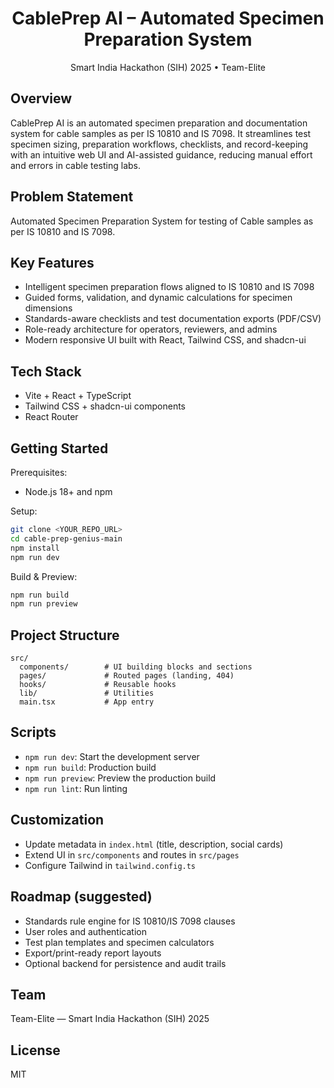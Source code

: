 <div align="center">

# CablePrep AI – Automated Specimen Preparation System

Smart India Hackathon (SIH) 2025 • Team-Elite

</div>

## Overview

CablePrep AI is an automated specimen preparation and documentation system for cable samples as per IS 10810 and IS 7098. It streamlines test specimen sizing, preparation workflows, checklists, and record-keeping with an intuitive web UI and AI-assisted guidance, reducing manual effort and errors in cable testing labs.

## Problem Statement

Automated Specimen Preparation System for testing of Cable samples as per IS 10810 and IS 7098.

## Key Features

- Intelligent specimen preparation flows aligned to IS 10810 and IS 7098
- Guided forms, validation, and dynamic calculations for specimen dimensions
- Standards-aware checklists and test documentation exports (PDF/CSV)
- Role-ready architecture for operators, reviewers, and admins
- Modern responsive UI built with React, Tailwind CSS, and shadcn-ui

## Tech Stack

- Vite + React + TypeScript
- Tailwind CSS + shadcn-ui components
- React Router

## Getting Started

Prerequisites:
- Node.js 18+ and npm

Setup:
```bash
git clone <YOUR_REPO_URL>
cd cable-prep-genius-main
npm install
npm run dev
```

Build & Preview:
```bash
npm run build
npm run preview
```

## Project Structure

```
src/
  components/        # UI building blocks and sections
  pages/             # Routed pages (landing, 404)
  hooks/             # Reusable hooks
  lib/               # Utilities
  main.tsx           # App entry
```

## Scripts

- `npm run dev`: Start the development server
- `npm run build`: Production build
- `npm run preview`: Preview the production build
- `npm run lint`: Run linting

## Customization

- Update metadata in `index.html` (title, description, social cards)
- Extend UI in `src/components` and routes in `src/pages`
- Configure Tailwind in `tailwind.config.ts`

## Roadmap (suggested)

- Standards rule engine for IS 10810/IS 7098 clauses
- User roles and authentication
- Test plan templates and specimen calculators
- Export/print-ready report layouts
- Optional backend for persistence and audit trails

## Team

Team-Elite — Smart India Hackathon (SIH) 2025

## License

MIT
